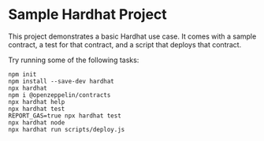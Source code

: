 # Sample Hardhat Project

This project demonstrates a basic Hardhat use case. It comes with a sample contract, a test for that contract, and a script that deploys that contract.

Try running some of the following tasks:

```shell
npm init
npm install --save-dev hardhat
npx hardhat
npm i @openzeppelin/contracts
npx hardhat help
npx hardhat test
REPORT_GAS=true npx hardhat test
npx hardhat node
npx hardhat run scripts/deploy.js
```

